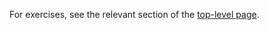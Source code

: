 For exercises, see the relevant section of the [top-level page](https://mikewojnowicz.github.io/bayesian_modeling/).